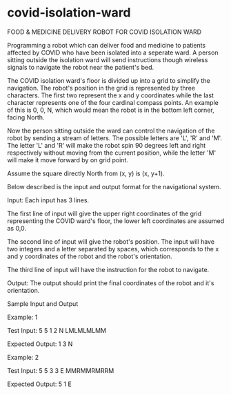 # covid-isolation-ward
FOOD &amp; MEDICINE DELIVERY ROBOT FOR COVID ISOLATION WARD

Programming a robot which can deliver food and medicine to patients affected by COVID who have been isolated into a seperate ward. A person sitting outside the isolation ward will send instructions though wireless signals to navigate the robot near the patient's bed.

The COVID isolation ward's floor is divided up into a grid to simplify the navigation. The robot's position in the grid is represented by three characters. The first two represent the x and y coordinates while the last character represents one of the four cardinal compass points. An example of this is 0, 0, N, which would mean the robot is in the bottom left corner, facing North.

Now the person sitting outside the ward can control the navigation of the robot by sending a stream of letters. The possible letters are 'L', 'R' and 'M'. The letter 'L' and 'R' will make the robot spin 90 degrees left and right respectively without moving from the current position, while the letter 'M' will make it move forward by on grid point.

Assume the square directly North from (x, y) is (x, y+1).

Below described is the input and output format for the navigational system.

Input:
Each input has 3 lines. 

The first line of input will give the upper right coordinates of the grid representing the COVID ward's floor, the lower left coordinates are assumed as 0,0.

The second line of input will give the robot's position. The input will have two integers and a letter separated by spaces, which corresponds to the x and y coordinates of the robot and the robot's orientation.

The third line of input will have the instruction for the robot to navigate. 

Output:
The output should print the final coordinates of the robot and it's orientation.

Sample Input and Output

Example: 1

Test Input:
5 5
1 2 N
LMLMLMLMM

Expected Output:
1 3 N

Example: 2

Test Input:
5 5
3 3 E
MMRMMRMRRM

Expected Output:
5 1 E
